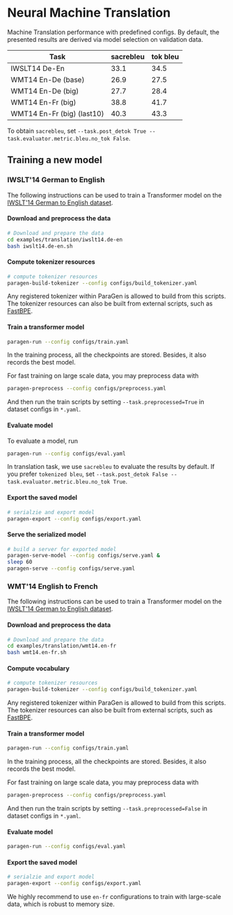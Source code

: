 # Neural Machine Translation

Machine Translation performance with predefined configs. 
By default, the presented results are derived via model selection on validation data.

| Task | sacrebleu | tok bleu | 
| --- | --- | --- |
| IWSLT14 De-En | 33.1 | 34.5 |
| WMT14 En-De (base) | 26.9 | 27.5 |
| WMT14 En-De (big) | 27.7 | 28.4 |
| WMT14 En-Fr (big) | 38.8 | 41.7 |
| WMT14 En-Fr (big) (last10) | 40.3 | 43.3 |

To obtain `sacrebleu`, set `--task.post_detok True --task.evaluator.metric.bleu.no_tok False`.

## Training a new model

### IWSLT'14 German to English

The following instructions can be used to train a Transformer model on the [IWSLT'14 German to English dataset](http://workshop2014.iwslt.org/downloads/proceeding.pdf).

#### Download and preprocess the data
```bash
# Download and prepare the data
cd examples/translation/iwslt14.de-en
bash iwslt14.de-en.sh
```

#### Compute tokenizer resources
```bash
# compute tokenizer resources
paragen-build-tokenizer --config configs/build_tokenizer.yaml
```
Any registered tokenizer within ParaGen is allowed to build from this scripts.
The tokenizer resources can also be built from external scripts, 
such as [FastBPE](https://github.com/glample/fastBPE).

#### Train a transformer model
```bash
paragen-run --config configs/train.yaml
```
In the training process, all the checkpoints are stored.
Besides, it also records the best model.

For fast training on large scale data, you may preprocess data with 
```bash
paragen-preprocess --config configs/preprocess.yaml
```
And then run the train scripts by setting `--task.preprocessed=True` in dataset configs in `*.yaml`.

#### Evaluate model
To evaluate a model, run
```bash
paragen-run --config configs/eval.yaml
```
In translation task, we use `sacrebleu` to evaluate the results by default.
If you prefer `tokenized bleu`, set `--task.post_detok False --task.evaluator.metric.bleu.no_tok True`.

#### Export the saved model 
```bash
# serialzie and export model
paragen-export --config configs/export.yaml
```

#### Serve the serialized model
```bash
# build a server for exported model
paragen-serve-model --config configs/serve.yaml &
sleep 60
paragen-serve --config configs/serve.yaml
```

### WMT'14 English to French

The following instructions can be used to train a Transformer model on the [IWSLT'14 German to English dataset](http://workshop2014.iwslt.org/downloads/proceeding.pdf).

#### Download and preprocess the data
```bash
# Download and prepare the data
cd examples/translation/wmt14.en-fr
bash wmt14.en-fr.sh
```

#### Compute vocabulary
```bash
# compute tokenizer resources
paragen-build-tokenizer --config configs/build_tokenizer.yaml
```
Any registered tokenizer within ParaGen is allowed to build from this scripts.
The tokenizer resources can also be built from external scripts, 
such as [FastBPE](https://github.com/glample/fastBPE).

#### Train a transformer model
```bash
paragen-run --config configs/train.yaml
```
In the training process, all the checkpoints are stored.
Besides, it also records the best model.

For fast training on large scale data, you may preprocess data with 
```bash
paragen-preprocess --config configs/preprocess.yaml
```
And then run the train scripts by setting `--task.preprocessed=False` in dataset configs in `*.yaml`.

#### Evaluate model
```bash
paragen-run --config configs/eval.yaml
```

#### Export the saved model 
```bash
# serialzie and export model
paragen-export --config configs/export.yaml
```

We highly recommend to use `en-fr` configurations to train with large-scale data, 
which is robust to memory size.
